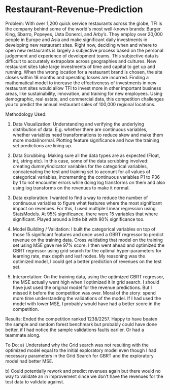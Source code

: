 # Restaurant-Revenue-Prediction
Problem: With over 1,200 quick service restaurants across the globe, TFI is the company behind some of the world's most   well-known brands: Burger King, Sbarro, Popeyes, Usta Donerci, and Arby’s. They employ over 20,000 people in   Europe and Asia and make significant daily investments in developing new restaurant sites.  Right now, deciding when and where to open new restaurants is largely a subjective process based on the   personal judgement and experience of development teams. This subjective data is difficult to accurately   extrapolate across geographies and cultures.   New restaurant sites take large investments of time and capital to get up and running. When the wrong location   for a restaurant brand is chosen, the site closes within 18 months and operating losses are incurred.   Finding a mathematical model to increase the effectiveness of investments in new restaurant sites would allow   TFI to invest more in other important business areas, like sustainability, innovation, and training for new   employees. Using demographic, real estate, and commercial data, this competition challenges you to predict the   annual restaurant sales of 100,000 regional locations.

Methodology Used:

1) Data Visualization: Understanding and verifying the underlying distribution of data. E.g. whether there are continuous variables, whether variables need transformations to reduce skew and make them more modal/normal. Plotting feature significance and how the training set predictions are lining up. 

2) Data Scrubbing: Making sure all the data types are as expected (Float, int, string etc). In this case, some of the data scrubbing involved: creating dummy/indicator variables for the categorical variables, concatenating the test and training set to account for all values of categorical variables, incrementing the continuous variables P1 to P36 by 1 to not encounter errors while doing log transforms on them and also using log transforms on the revenues to make it normal.

3) Data exploration: I wanted to find a way to reduce the number of continuous variables to figure what features where the most significant impact on revenues. For this, I used multiple Linear regression using StatsModels. At 95% significance, there were 15 variables that where significant. Played around a little bit with 90% significance too.

4) Model Building / Validation: I built the categorical variables on top of those 15 significant features and once used a GBRT regressor to predict revenue on the training data. Cross validating that model on the training set using MSE gave me 97% score. I then went ahead and optimized the GBRT regressor using grid search for the optimal hyper-parameters for learning rate, max depth and leaf nodes. My reasoning was the optimized model, I could get a better prediction of revenues on the test set.

5) Interpretation: On the training data, using the optimized GBRT regressor, the MSE actually went high when I optimized it in grid search. I should have just used the original model for the revenue predictions. But I missed it before the competition was over. Moral of the story: spend more time understanding the validations of the model. If I had used the model with lower MSE, I probably would have had a better score in the competition.

Results:
Ended the competition ranked 1238/2257. Happy to have beaten the sample and random forest benchmark but probably could have done better, if I had notice the sample validations faults earlier. Or had a teammate along.

To Do:
a) Understand why the Grid search was not resulting with the optimized model equal to the initial exploratory model even though I had necessary parameters in the Grid Search for GBRT and the exploratory model had better MSE.

b) Could potentially rework and predict revenues again but there would no way to validate an in improvement since we don’t have the revenues for the test data to validate against.
